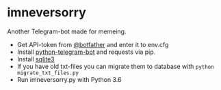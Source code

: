 # imneversorry
Another Telegram-bot made for memeing.

- Get API-token from [@botfather](https://telegram.me/botfather) and enter it to env.cfg
- Install [python-telegram-bot](https://github.com/python-telegram-bot/python-telegram-bot) and requests via pip.
- Install [sqlite3](https://www.sqlite.org/index.html) 
- If you have old txt-files you can migrate them to database with ``` python migrate_txt_files.py ```
- Run imneversorry.py with Python 3.6
